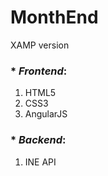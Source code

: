 # MonthEnd
XAMP version
### * *Frontend*: 
1. HTML5 
2. CSS3 
3. AngularJS

### * *Backend*:
1. INE API
